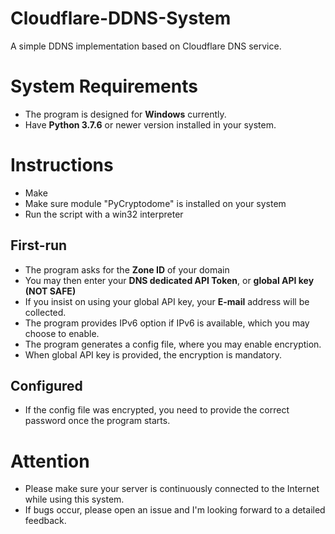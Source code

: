 # Cloudflare-DDNS-System
A simple DDNS implementation based on Cloudflare DNS service.

# System Requirements
* The program is designed for **Windows** currently.
* Have **Python 3.7.6** or newer version installed in your system.

# Instructions
* Make
* Make sure module "PyCryptodome" is installed on your system
* Run the script with a win32 interpreter

## First-run
* The program asks for the **Zone ID** of your domain
* You may then enter your **DNS dedicated API Token**, or **global API key (NOT SAFE)**
 * If you insist on using your global API key, your **E-mail** address will be collected.
* The program provides IPv6 option if IPv6 is available, which you may choose to enable.
* The program generates a config file, where you may enable encryption.
 * When global API key is provided, the encryption is mandatory.

## Configured
* If the config file was encrypted, you need to provide the correct password once the program starts.

# Attention
* Please make sure your server is continuously connected to the Internet while using this system.
* If bugs occur, please open an issue and I'm looking forward to a detailed feedback.
